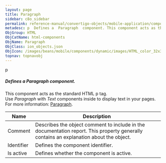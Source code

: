 ```yaml
---
layout: page
title: Paragraph
sidebar: c8o_sidebar
permalink: reference-manual/convertigo-objects/mobile-application/components/html-components/paragraph/
metadesc: p  Defines a  Paragraph  component. This component acts as the standard HTML p tag. Use  Paragraph  with  Text  components inside to display text in y
ObjGroup: HTML
ObjCatName: html-components
ObjName: Paragraph
ObjClass: ion_objects.json
ObjIcon: /images/beans/mobile/components/dynamic/images/HTML_color_32x32.png
topnav: topnavobj
---
```

p<br/>

##### Defines a <i>Paragraph</i> component.<br/>
This component acts as the standard HTML p tag.<br/>
Use <i>Paragraph</i> with <i>Text</i> components inside to display text in your pages.<br/>
 For more information: <a href='https://www.w3schools.com/tags/tag_p.asp'>Paragraph</a>.

Name | Description 
--- | ---
Comment | Describes the object comment to include in the documentation report.  This property generally contains an explanation about the object. 
Identifier | Defines the component identifier.  
Is active | Defines whether the component is active. 

